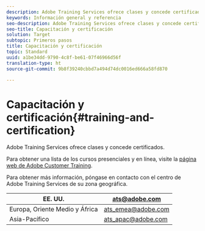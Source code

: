 ```yaml
---
description: Adobe Training Services ofrece clases y concede certificados.
keywords: Información general y referencia
seo-description: Adobe Training Services ofrece clases y concede certificados.
seo-title: Capacitación y certificación
solution: Target
subtopic: Primeros pasos
title: Capacitación y certificación
topic: Standard
uuid: a1be34dd-9790-4c8f-be61-07f46966d56f
translation-type: ht
source-git-commit: 9b8f39240cbbd7a494d74dc0016ed666a58fd870

---
```



# Capacitación y certificación{#training-and-certification}

Adobe Training Services ofrece clases y concede certificados.

Para obtener una lista de los cursos presenciales y en línea, visite la [página web de Adobe Customer Training](https://training.adobe.com/training/courses.html#solution=adobeTarget).

Para obtener más información, póngase en contacto con el centro de Adobe Training Services de su zona geográfica.

| EE. UU. | [ats@adobe.com](mailto:ats@adobe.com) |
|---|---|
| Europa, Oriente Medio y África | [ats_emea@adobe.com](mailto:ats_emea@adobe.com) |
| Asia-Pacífico | [ats_apac@adobe.com](mailto:ats_apac@adobe.com) |

